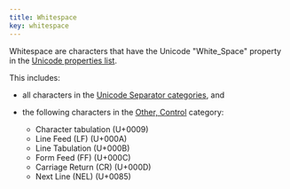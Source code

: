 ```yaml
---
title: Whitespace
key: whitespace
---
```


Whitespace are characters that have the Unicode "White_Space" property in the [Unicode properties list](https://www.unicode.org/Public/UCD/latest/ucd/PropList.txt).

This includes: 

- all characters in the [Unicode Separator categories](https://www.unicode.org/versions/Unicode11.0.0/ch04.pdf#G134153), and
- the following characters in the [Other, Control](https://www.unicode.org/versions/Unicode11.0.0/ch04.pdf#G134153) category:

   - Character tabulation (U+0009)
   - Line Feed (LF) (U+000A)
   - Line Tabulation (U+000B)
   - Form Feed (FF) (U+000C)
   - Carriage Return (CR) (U+000D)
   - Next Line (NEL) (U+0085)
